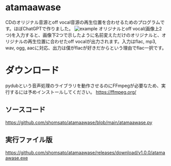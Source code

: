 # atamaawase
CDのオリジナル音源とoff vocal音源の再生位置を合わせるためのプログラムです。ほぼChatGPTで作りました。
![example](https://github.com/user-attachments/assets/fa97b8cd-35dc-4c8a-9ee9-e421235109a9)
オリジナルとoff vocal(画像上2つ)を入力すると、画像下2つで示したように名前変えただけのオリジナルと、オリジナルの再生位置に合わせたoff vocalが出力されます。入力はflac, mp3, wav, ogg, aacに対応、出力は僕がflacが好きだからという理由でflac一択です。

# ダウンロード
pydubという音声処理のライブラリを動作させるのにFFmpegが必要なため、実行するには予めインストールしてください。 https://ffmpeg.org/

## ソースコード
https://github.com/shomsato/atamaawase/blob/main/atamaawase.py
## 実行ファイル版
https://github.com/shomsato/atamaawase/releases/download/v1.0.0/atamaawase.exe
